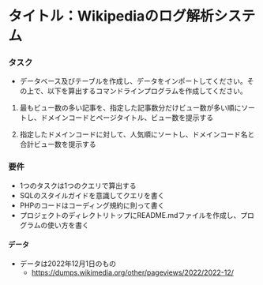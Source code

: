 # タイトル：Wikipediaのログ解析システム

### タスク
- データベース及びテーブルを作成し、データをインポートしてください。その上で、以下を算出するコマンドラインプログラムを作成してください。

1. 最もビュー数の多い記事を、指定した記事数分だけビュー数が多い順にソートし、ドメインコードとページタイトル、ビュー数を提示する

2. 指定したドメインコードに対して、人気順にソートし、ドメインコード名と合計ビュー数を提示する

### 要件

- 1つのタスクは1つのクエリで算出する
- SQLのスタイルガイドを意識してクエリを書く
- PHPのコードはコーディング規約に則って書く
- プロジェクトのディレクトリトップにREADME.mdファイルを作成し、プログラムの使い方を書く

#### データ

- データは2022年12月1日のもの
  - https://dumps.wikimedia.org/other/pageviews/2022/2022-12/

